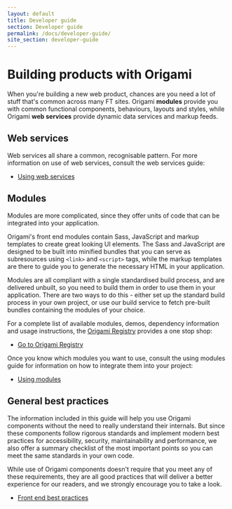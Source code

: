 ```yaml
---
layout: default
title: Developer guide
section: Developer guide
permalink: /docs/developer-guide/
site_section: developer-guide
---
```


# Building products with Origami

When you're building a new web product, chances are you need a lot of stuff that's common across many FT sites.  Origami **modules** provide you with common functional components, behaviours, layouts and styles, while Origami **web services** provide dynamic data services and markup feeds.

## Web services

Web services all share a common, recognisable pattern.  For more information on use of web services, consult the web services guide:

* [Using web services](web-services)

## Modules

Modules are more complicated, since they offer units of code that can be integrated into your application.

Origami's front end modules contain Sass, JavaScript and markup templates to create great looking UI elements.  The Sass and JavaScript are designed to be built into minified bundles that you can serve as subresources using `<link>` and `<script>` tags, while the markup templates are there to guide you to generate the necessary HTML in your application.

Modules are all compliant with a single standardised build process, and are delivered unbuilt, so you need to build them in order to use them in your application.  There are two ways to do this - either set up the standard build process in your own project, or use our build service to fetch pre-built bundles containing the modules of your choice.

For a complete list of available modules, demos, dependency information and usage instructions, the [Origami Registry](http://registry.origami.ft.com) provides a one stop shop:

* [Go to Origami Registry](http://registry.origami.ft.com)

Once you know which modules you want to use, consult the using modules guide for information on how to integrate them into your project:

* [Using modules](using-modules)


## General best practices

The information included in this guide will help you use Origami components without the need to really understand their internals.  But since these components follow rigorous standards and implement modern best practices for accessibility, security, maintainability and performance, we also offer a summary checklist of the most important points so you can meet the same standards in your own code.

While use of Origami components doesn't require that you meet any of these requirements, they are all good practices that will deliver a better experience for our readers, and we strongly encourage you to take a look.

* [Front end best practices](general-best-practices)
